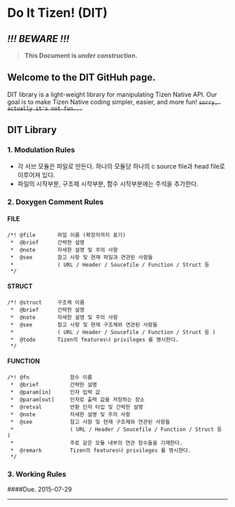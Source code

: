 # Do It Tizen! (DIT)

## *!!! BEWARE !!!*

> **This Document is *under construction*.**

## Welcome to the DIT GitHuh page.
DIT library is a light-weight library for manipulating Tizen Native API.
Our goal is to make Tizen Native coding simpler, easier, and more fun!
~~`sorry, actually it's not fun...`~~

## DIT Library
### 1. Modulation Rules
* 각 서브 모듈은 파일로 만든다. 하나의 모듈당 하나의 c source file과 head file로 이루어져 있다.
* 파일의 시작부분, 구조체 시작부분, 함수 시작부분에는 주석을 추가한다.

### 2. Doxygen Comment Rules
#### FILE
```
/*!	@file		파일 이름 (확장자까지 표기)
 *	@brief		간략한 설명
 *	@note		자세한 설명 및 주의 사항
 *	@see		참고 사항 및 현재 파일과 연관된 사항들 
 *				( URL / Header / Soucefile / Function / Struct 등 
 */
```
#### STRUCT
```
/*!	@struct		구조체 이름
 *	@brief		간략한 설명
 *	@note		자세한 설명 및 주의 사항
 *	@see 		참고 사항 및 현재 구조체와 연관된 사항들 
 *				( URL / Header / Soucefile / Function / Struct 등 )
 *	@todo 		Tizen의 features나 privileges 를 명시한다.
 */
```

#### FUNCTION
```
/*!	@fn 			함수 이름
 *	@brief 			간략한 설명
 *	@param[in]		인자 입력 값
 *	@param[out] 	인자로 출력 값을 저장하는 장소
 *	@retval 		반환 인자 타입 및 간략한 설명
 *	@note 			자세한 설명 및 주의 사항
 *	@see 			참고 사항 및 현재 구조체와 연관된 사항들 
 *					( URL / Header / Soucefile / Function / Struct 등 )
 *					주로 같은 모듈 내부의 연관 함수들을 기재한다.
 *	@remark 		Tizen의 features나 privileges 를 명시한다. 
 */
```

### 3. Working Rules
####Due. 2015-07-29




---